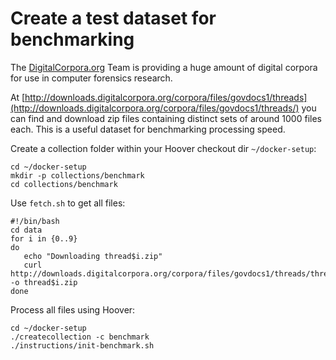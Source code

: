 # Create a test dataset for benchmarking

The [DigitalCorpora.org](https://digitalcorpora.org) Team is providing a huge
amount of digital corpora for use in computer forensics research.

At [http://downloads.digitalcorpora.org/corpora/files/govdocs1/threads](http://downloads.digitalcorpora.org/corpora/files/govdocs1/threads/) you can
find and download zip files containing distinct sets of around 1000 files each. This is a
useful dataset for benchmarking processing speed.

Create a collection folder within your Hoover checkout dir `~/docker-setup`:

```shell
cd ~/docker-setup
mkdir -p collections/benchmark
cd collections/benchmark
```

Use `fetch.sh` to get all files:

```shell
#!/bin/bash
cd data
for i in {0..9}
do
   echo "Downloading thread$i.zip"
   curl http://downloads.digitalcorpora.org/corpora/files/govdocs1/threads/thread$i.zip -o thread$i.zip
done
```

Process all files using Hoover:

```shell
cd ~/docker-setup
./createcollection -c benchmark
./instructions/init-benchmark.sh
```
